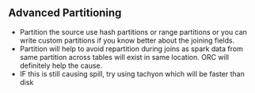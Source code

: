 ## Advanced Partitioning

* Partition the source use hash partitions or range partitions or you can write custom partitions if you know better about the joining fields.
* Partition will help to avoid repartition during joins as spark data from same partition across tables will exist in same location. ORC will definitely help the cause.
* IF this is still causing spill, try using tachyon which will be faster than disk